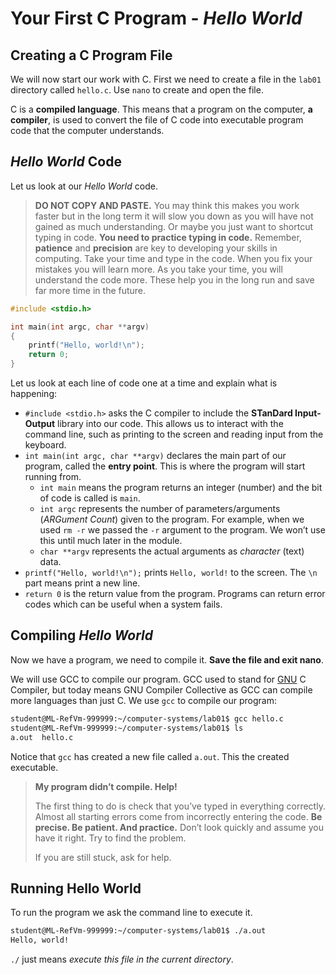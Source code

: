 # Your First C Program - *Hello World*

<script src="https://cdn.jsdelivr.net/npm/code-line"></script>
<script>CodeLine.initOnPageLoad({toggleBtn: {show: false}, copyBtn: {show: false}})</script>

<link rel="stylesheet" href="/module-content/css/block.css">

## Creating a C Program File

We will now start our work with C. First we need to create a file in the `lab01` directory called `hello.c`. Use `nano` to create and open the file.

C is a **compiled language**. This means that a program on the computer, **a compiler**, is used to convert the file of C code into executable program code that the computer understands.

## *Hello World* Code

Let us look at our *Hello World* code.

> **DO NOT COPY AND PASTE.** You may think this makes you work faster but in the long term it will slow you down as you will have not gained as much understanding. Or maybe you just want to shortcut typing in code. **You need to practice typing in code.** Remember, **patience** and **precision** are key to developing your skills in computing. Take your time and type in the code. When you fix your mistakes you will learn more. As you take your time, you will understand the code more. These help you in the long run and save far more time in the future.

```c
#include <stdio.h>

int main(int argc, char **argv)
{
    printf("Hello, world!\n");
    return 0;
}
```

Let us look at each line of code one at a time and explain what is happening:

- `#include <stdio.h>` asks the C compiler to include the **STanDard Input-Output** library into our code. This allows us to interact with the command line, such as printing to the screen and reading input from the keyboard.
- `int main(int argc, char **argv)` declares the main part of our program, called the **entry point**. This is where the program will start running from.
  - `int main` means the program returns an integer (number) and the bit of code is called is `main`.
  - `int argc` represents the number of parameters/arguments (*ARGument Count*) given to the program. For example, when we used `rm -r` we passed the `-r` argument to the program. We won’t use this until much later in the module.
  - `char **argv` represents the actual arguments as *character* (text) data.
- `printf("Hello, world!\n");` prints `Hello, world!` to the screen. The `\n` part means print a new line.
- `return 0` is the return value from the program. Programs can return error codes which can be useful when a system fails.

## Compiling *Hello World*

Now we have a program, we need to compile it. **Save the file and exit nano**.

We will use GCC to compile our program. GCC used to stand for [GNU](https://en.wikipedia.org/wiki/GNU_Project) C Compiler, but today means GNU Compiler Collective as GCC can compile more languages than just C. We use `gcc` to compile our program:

```bash
student@ML-RefVm-999999:~/computer-systems/lab01$ gcc hello.c
student@ML-RefVm-999999:~/computer-systems/lab01$ ls
a.out  hello.c
```

Notice that `gcc` has created a new file called `a.out`. This the created executable.

> **My program didn’t compile. Help!**
>
> The first thing to do is check that you’ve typed in everything correctly. Almost all starting errors come from incorrectly entering the code. **Be precise. Be patient. And practice.** Don’t look quickly and assume you have it right. Try to find the problem.
>
> If you are still stuck, ask for help.

## Running Hello World

To run the program we ask the command line to execute it.

```bash
student@ML-RefVm-999999:~/computer-systems/lab01$ ./a.out
Hello, world!
```

`./` just means *execute this file in the current directory*.